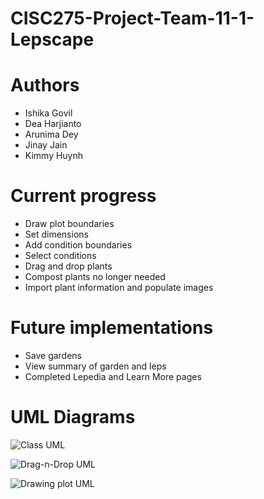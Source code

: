 # CISC275-Project-Team-11-1-Lepscape

# Authors
- Ishika Govil
- Dea Harjianto 
- Arunima Dey 
- Jinay Jain 
- Kimmy Huynh

# Current progress
- Draw plot boundaries
- Set dimensions
- Add condition boundaries
- Select conditions
- Drag and drop plants
- Compost plants no longer needed
- Import plant information and populate images

# Future implementations
- Save gardens
- View summary of garden and leps 
- Completed Lepedia and Learn More pages

# UML Diagrams
![Class UML](https://github.com/CISC275-S2021/project-team-11-1/blob/src/main/resources/classUML.jpg?raw=true)

![Drag-n-Drop UML](https://github.com/CISC275-S2021/project-team-11-1/blob/src/main/resources/dragNDropSeqUML.jpg?raw=true)

![Drawing plot UML](https://github.com/CISC275-S2021/project-team-11-1/blob/src/main/resources/sectioningGardenSeqUML.jpg?raw=true)

